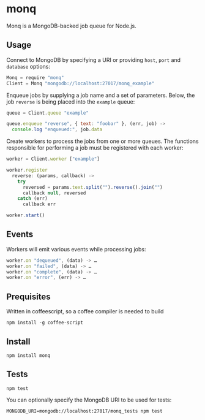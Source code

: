 monq
====

Monq is a MongoDB-backed job queue for Node.js.

Usage
-----

Connect to MongoDB by specifying a URI or providing `host`, `port` and `database` options:

```javascript
Monq = require "monq"
Client = Monq "mongodb://localhost:27017/monq_example"
```

Enqueue jobs by supplying a job name and a set of parameters.  Below, the job `reverse` is being placed into the `example` queue:

```javascript
queue = Client.queue "example"

queue.enqueue "reverse", { text: "foobar" }, (err, job) ->
  console.log "enqueued:", job.data
```

Create workers to process the jobs from one or more queues.  The functions responsible for performing a job must be registered with each worker:

```javascript
worker = Client.worker ["example"]

worker.register
  reverse: (params, callback) ->
    try
      reversed = params.text.split("").reverse().join("")
      callback null, reversed
    catch (err) 
      callback err

worker.start()
```

Events
------

Workers will emit various events while processing jobs:

```javascript
worker.on "dequeued", (data) -> …
worker.on "failed", (data) -> … 
worker.on "complete", (data) -> … 
worker.on "error", (err) -> … 
```

Prequisites
-----------

Written in coffeescript, so a coffee compiler is needed to build

    npm install -g coffee-script


Install
-------

    npm install monq

Tests
-----

    npm test

You can optionally specify the MongoDB URI to be used for tests:

    MONGODB_URI=mongodb://localhost:27017/monq_tests npm test
